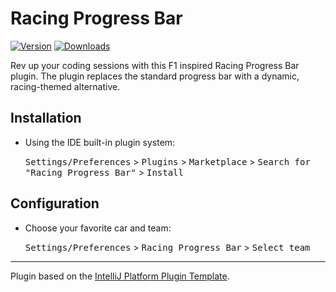 # Racing Progress Bar

[![Version](https://img.shields.io/jetbrains/plugin/v/23988-racing-progress-bar.svg)](https://plugins.jetbrains.com/plugin/23988-racing-progress-bar)
[![Downloads](https://img.shields.io/jetbrains/plugin/d/23988-racing-progress-bar.svg)](https://plugins.jetbrains.com/plugin/23988-racing-progress-bar)

<!-- Plugin description -->
Rev up your coding sessions with this F1 inspired Racing Progress Bar plugin. The plugin replaces the standard progress bar with a dynamic, racing-themed alternative.

<!-- Plugin description end -->

## Installation

- Using the IDE built-in plugin system:
  
  <kbd>Settings/Preferences</kbd> > <kbd>Plugins</kbd> > <kbd>Marketplace</kbd> > <kbd>Search for "Racing Progress Bar"</kbd> >
  <kbd>Install</kbd>

## Configuration

- Choose your favorite car and team:

  <kbd>Settings/Preferences</kbd> > <kbd>Racing Progress Bar</kbd> > <kbd>Select team</kbd>

---
Plugin based on the [IntelliJ Platform Plugin Template][template].

[template]: https://github.com/JetBrains/intellij-platform-plugin-template
[docs:plugin-description]: https://plugins.jetbrains.com/docs/intellij/plugin-user-experience.html#plugin-description-and-presentation
